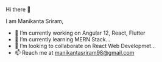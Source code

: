 Hi there 👋

I am Manikanta Sriram,

- 🔭 I’m currently working on Angular 12, React, Flutter
- 🌱 I’m currently learning MERN Stack...
- 👯 I’m looking to collaborate on React Web Developmet...
- 📫 Reach me at manikantasriram98@gmail.com
